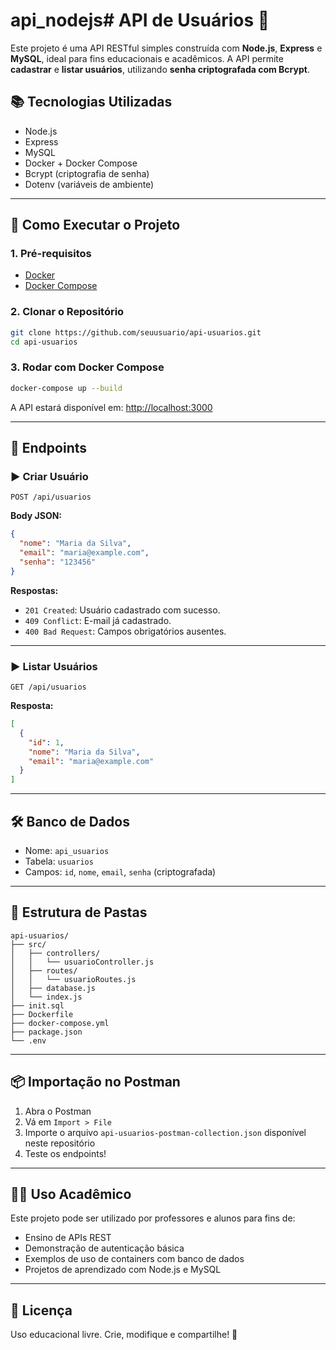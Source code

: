 # api_nodejs# API de Usuários 📘

Este projeto é uma API RESTful simples construída com **Node.js**, **Express** e **MySQL**, ideal para fins educacionais e acadêmicos. A API permite **cadastrar** e **listar usuários**, utilizando **senha criptografada com Bcrypt**.

## 📚 Tecnologias Utilizadas

- Node.js
- Express
- MySQL
- Docker + Docker Compose
- Bcrypt (criptografia de senha)
- Dotenv (variáveis de ambiente)

---

## 🚀 Como Executar o Projeto

### 1. Pré-requisitos

- [Docker](https://www.docker.com/)
- [Docker Compose](https://docs.docker.com/compose/)

### 2. Clonar o Repositório

```bash
git clone https://github.com/seuusuario/api-usuarios.git
cd api-usuarios
```

### 3. Rodar com Docker Compose

```bash
docker-compose up --build
```

A API estará disponível em: [http://localhost:3000](http://localhost:3000)

---

## 🧪 Endpoints

### ▶ Criar Usuário

`POST /api/usuarios`

**Body JSON:**

```json
{
  "nome": "Maria da Silva",
  "email": "maria@example.com",
  "senha": "123456"
}
```

**Respostas:**
- `201 Created`: Usuário cadastrado com sucesso.
- `409 Conflict`: E-mail já cadastrado.
- `400 Bad Request`: Campos obrigatórios ausentes.

---

### ▶ Listar Usuários

`GET /api/usuarios`

**Resposta:**
```json
[
  {
    "id": 1,
    "nome": "Maria da Silva",
    "email": "maria@example.com"
  }
]
```

---

## 🛠 Banco de Dados

- Nome: `api_usuarios`
- Tabela: `usuarios`
- Campos: `id`, `nome`, `email`, `senha` (criptografada)

---

## 📂 Estrutura de Pastas

```
api-usuarios/
├── src/
│   ├── controllers/
│   │   └── usuarioController.js
│   ├── routes/
│   │   └── usuarioRoutes.js
│   ├── database.js
│   └── index.js
├── init.sql
├── Dockerfile
├── docker-compose.yml
├── package.json
└── .env
```

---

## 📦 Importação no Postman

1. Abra o Postman
2. Vá em `Import > File`
3. Importe o arquivo `api-usuarios-postman-collection.json` disponível neste repositório
4. Teste os endpoints!

---

## 👨‍🏫 Uso Acadêmico

Este projeto pode ser utilizado por professores e alunos para fins de:
- Ensino de APIs REST
- Demonstração de autenticação básica
- Exemplos de uso de containers com banco de dados
- Projetos de aprendizado com Node.js e MySQL

---

## 📝 Licença

Uso educacional livre. Crie, modifique e compartilhe! 🤝
